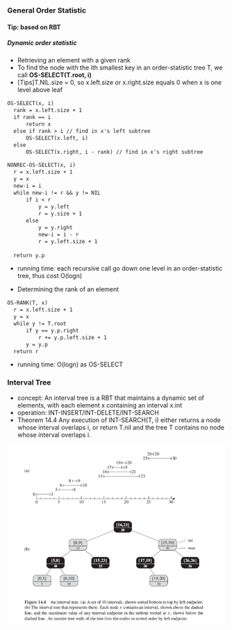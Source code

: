 ### General Order Statistic
#### Tip: based on RBT

##### Dynamic order statistic

* Retrieving an element with a given rank
* To find the node with the ith smallest key in an order-statistic tree T, we call **OS-SELECT(T.root, i)**
* [Tips]T.NIL.size = 0, so x.left.size or x.right.size equals 0 when x is one level above leaf
```
OS-SELECT(x, i)
  rank = x.left.size + 1
  if rank == i
      return x
  else if rank > i // find in x's left subtree
      OS-SELECT(x.left, i)
  else
      OS-SELECT(x.right, i - rank) // find in x's right subtree
```
```
NONREC-OS-SELECT(x, i)
  r = x.left.size + 1
  y = x
  new-i = i
  while new-i != r && y != NIL
      if i < r
          y = y.left
          r = y.size + 1
      else
          y = y.right
          new-i = i - r
          r = y.left.size + 1

  return y.p
```
* running time: each recursive call go down one level in an order-statistic tree, thus cost O(logn)

* Determining the rank of an element
```
OS-RANK(T, x)
  r = x.left.size + 1
  y = x
  while y != T.root
      if y == y.p.right
          r += y.p.left.size + 1
      y = y.p
  return r
```
* running time: O(logn) as OS-SELECT

### Interval Tree

* concept: An interval tree is a RBT that maintains a dynamic set of elements, with each element x containing an interval x.int
* operation: INT-INSERT/INT-DELETE/INT-SEARCH
* Theorem 14.4 Any execution of INT-SEARCH(T, i) either returns a node whose interval overlaps i, or return T.nil and the tree T contains no node whose interval overlaps i.

![](image\interval-tree.png)
